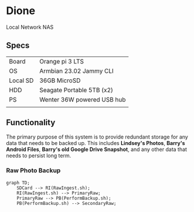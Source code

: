 # Dione
Local Network NAS
## Specs
| | |
| ----------- | ----------- |
| Board | Orange pi 3 LTS |
| OS   | Armbian 23.02 Jammy CLI |
| Local SD | 36GB MicroSD |
| HDD | Seagate Portable 5TB (x2) |
| PS | Wenter 36W powered USB hub |
| | |
## Functionality 
The primary purpose of this system is to provide redundant storage for any data that needs to be backed up. This includes **Lindsey's Photos**, **Barry's Android Files**, **Barry's old Google Drive Snapshot**, and any other data that needs to persist long term.
### Raw Photo Backup

``` mermaid
graph TD;
    SDCard --> RI(RawIngest.sh);
    RI(RawIngest.sh) --> PrimaryRaw;
    PrimaryRaw --> PB(PerformBackup.sh);
    PB(PerformBackup.sh) --> SecondaryRaw;
```
